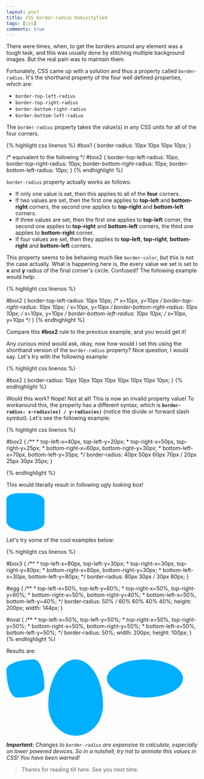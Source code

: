 ```yaml
---
layout: post
title: CSS border-radius Demisityfied
tags: [css]
comments: true
---
```


There were times, when, to get the borders around any element was a tough task, and this was usually done by stitching multiple background images. But the real pain was to maintain them.

Fortunately, CSS came up with a solution and thus a property called `border-radius`. It's the shorthand property of the four well defined properties, which are:

- `border-top-left-radius`
- `border-top-right-radius`
- `border-bottom-right-radius` 
- `border-bottom-left-radius`

The `border-radius` property takes the value(s) in any CSS units for all of the four corners.

{% highlight css linenos %}
  #box1 {
    border-radius: 10px 10px 10px 10px;
  }

  /* equivalent to the following */
  #box2 {
    border-top-left-radius: 10px;
    border-top-right-radius: 10px;
    border-bottom-right-radius: 10px;
    border-bottom-left-radius: 10px;
  }
{% endhighlight %}

`border-radius` property actually works as follows:

- If only one value is set, then this applies to all of the **four** corners.
- If two values are set, then the first one applies to **top-left** and **bottom-right** corners, the second one applies to **top-right** and **bottom-left** corners.
- If three values are set, then the first one applies to **top-left** corner, the second one applies to **top-right** and **bottom-left** corners, the third one applies to **bottom-right** corner.
- If four values are set, then they applies to **top-left**, **top-right**, **bottom-right** and **bottom-left** corners.

This property seems to be behaving much like `border-color`, but this is not the case actually. What is happening here is, the every value we set is set to **x** and **y** radius of the final corner's circle. Confused? The following example would help:

{% highlight css linenos %}

  #box2 {
    border-top-left-radius: 10px 10px; /* x=10px, y=10px */
    border-top-right-radius: 10px 10px; /* x=10px, y=10px */
    border-bottom-right-radius: 10px 10px; /* x=10px, y=10px */
    border-bottom-left-radius: 10px 10px; /* x=10px, y=10px */
  }
{% endhighlight %}

Compare this **#box2** rule to the previous example, and you would get it!

Any curious mind would ask, okay, now how would I set this using the shorthand version of the `border-radius` property? Nice question, I would say. Let's try with the following example:

{% highlight css linenos %}

  #box2 {
    border-radius: 10px 10px 10px 10px 10px 10px 10px 10px; 
  }
{% endhighlight %}

Would this work? Nope! Not at all! This is now an invalid property value! To workaround this, the property has a different syntax, which is **`border-radius: x-radius(es) / y-radius(es)`** (notice the divide or forward slash symbol). Let's see the following example:

{% highlight css linenos %}

  #box2 {
    /**
    * top-left-x=40px, top-left-y=20px;
    * top-right-x=50px, top-right-y=25px;
    * bottom-right-x=60px, bottom-right-y=30px;
    * bottom-left-x=70px, bottom-left-y=35px;
    */
    border-radius: 40px 50px 60px 70px / 20px 25px 30px 35px; 
  }

{% endhighlight %}

This would literally result in following ugly looking box!

<div style="border-radius: 40px 50px 60px 70px / 20px 25px 30px 35px; margin-bottom: 10px; height:100px; width:100px; background-color:#00b0ff"></div>

Let's try some of the cool examples below:

{% highlight css linenos %}

  #box3 {
    /**
    * top-left-x=80px, top-left-y=30px;
    * top-right-x=30px, top-right-y=80px;
    * bottom-right-x=80px, bottom-right-y=30px;
    * bottom-left-x=30px, bottom-left-y=80px;
    */
    border-radius: 80px 30px / 30px 80px; 
  }

  #egg {
    /**
    * top-left-x=50%, top-left-y=60%;
    * top-right-x=50%, top-right-y=60%;
    * bottom-right-x=50%, bottom-right-y=40%;
    * bottom-left-x=50%, bottom-left-y=40%;
    */
    border-radius: 50% / 60% 60% 40% 40%; 
    height: 200px;
    width: 144px; 
  }

  #oval {
    /**
    * top-left-x=50%, top-left-y=50%;
    * top-right-x=50%, top-right-y=50%;
    * bottom-right-x=50%, bottom-right-y=50%;
    * bottom-left-x=50%, bottom-left-y=50%;
    */
    border-radius: 50%; 
    width: 200px;
    height: 100px;
  }
{% endhighlight %}

Results are:

<div id="examples-container">
  <div id="box3" style="float: left; border-radius: 80px 30px / 30px 80px; height:100px; width:100px; background-color:#00b0ff"></div>
  <div id="egg" style="float: left; border-radius: 50% / 60% 60% 40% 40%; height:200px; width:144px; background-color:#00b0ff; margin: 0 10px;"></div>
  <div id="oval" style="float: left; border-radius: 50%; height:100px; width:200px; background-color:#00b0ff"></div>
</div>
<div style="clear:both; margin-bottom: 15px;"></div>

***Important:** Changes to `border-radius` are expensive to calculate, especially on lower powered devices. So in a nutshell, try not to animate this values in CSS!
You have been warned!*

>Thanks for reading till here. See you next time.

&nbsp;